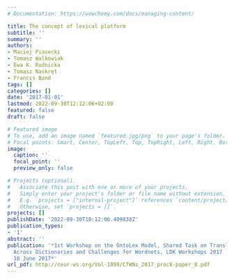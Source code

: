 ```yaml
---
# Documentation: https://wowchemy.com/docs/managing-content/

title: The concept of lexical platform
subtitle: ''
summary: ''
authors:
- Maciej Piasecki
- Tomasz Walkowiak
- Ewa K. Rudnicka
- Tomasz Naskręt
- Francis Bond
tags: []
categories: []
date: '2017-01-01'
lastmod: 2022-09-30T12:12:06+02:00
featured: false
draft: false

# Featured image
# To use, add an image named `featured.jpg/png` to your page's folder.
# Focal points: Smart, Center, TopLeft, Top, TopRight, Left, Right, BottomLeft, Bottom, BottomRight.
image:
  caption: ''
  focal_point: ''
  preview_only: false

# Projects (optional).
#   Associate this post with one or more of your projects.
#   Simply enter your project's folder or file name without extension.
#   E.g. `projects = ["internal-project"]` references `content/project/deep-learning/index.md`.
#   Otherwise, set `projects = []`.
projects: []
publishDate: '2022-09-30T10:12:06.409838Z'
publication_types:
- '1'
abstract: ''
publication: '*1st Workshop on the OntoLex Model, Shared Task on Translation Inference
  Across Dictionaries and Challenges for Wordnets, LDK Workshops 2017 : Galway, Ireland,
  18 June 2017*'
url_pdf: http://ceur-ws.org/Vol-1899/CfWNs_2017_proc8-paper_8.pdf
---
```

